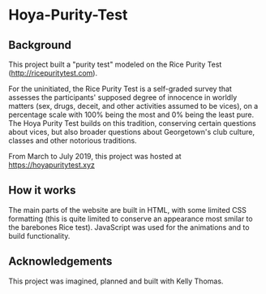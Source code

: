 # Hoya-Purity-Test

## Background
This project built a "purity test" modeled on the Rice Purity Test (http://ricepuritytest.com). 

For the uninitiated, the Rice Purity Test is a self-graded survey that assesses the participants' supposed degree of innocence in worldly matters (sex, drugs, deceit, and other activities assumed to be vices), on a percentage scale with 100% being the most and 0% being the least pure. The Hoya Purity Test builds on this tradition, conserving certain questions about vices, but also broader questions about Georgetown's club culture, classes and other notorious traditions.

From March to July 2019, this project was hosted at https://hoyapuritytest.xyz

## How it works 

The main parts of the website are built in HTML, with some limited CSS formatting (this is quite limited to conserve an appearance most smilar to the barebones Rice test). JavaScript was used for the animations and to build functionality. 

## Acknowledgements
This project was imagined, planned and built with Kelly Thomas. 
